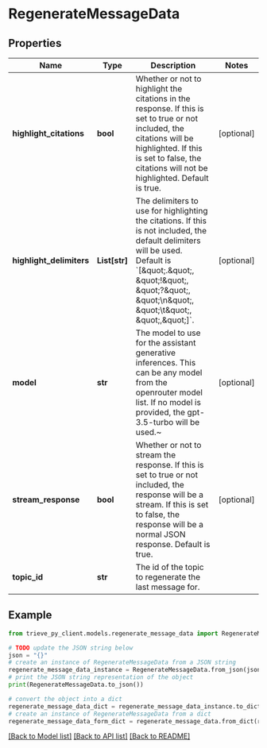 # RegenerateMessageData


## Properties

Name | Type | Description | Notes
------------ | ------------- | ------------- | -------------
**highlight_citations** | **bool** | Whether or not to highlight the citations in the response. If this is set to true or not included, the citations will be highlighted. If this is set to false, the citations will not be highlighted. Default is true. | [optional] 
**highlight_delimiters** | **List[str]** | The delimiters to use for highlighting the citations. If this is not included, the default delimiters will be used. Default is &#x60;[\&quot;.\&quot;, \&quot;!\&quot;, \&quot;?\&quot;, \&quot;\\n\&quot;, \&quot;\\t\&quot;, \&quot;,\&quot;]&#x60;. | [optional] 
**model** | **str** | The model to use for the assistant generative inferences. This can be any model from the openrouter model list. If no model is provided, the gpt-3.5-turbo will be used.~ | [optional] 
**stream_response** | **bool** | Whether or not to stream the response. If this is set to true or not included, the response will be a stream. If this is set to false, the response will be a normal JSON response. Default is true. | [optional] 
**topic_id** | **str** | The id of the topic to regenerate the last message for. | 

## Example

```python
from trieve_py_client.models.regenerate_message_data import RegenerateMessageData

# TODO update the JSON string below
json = "{}"
# create an instance of RegenerateMessageData from a JSON string
regenerate_message_data_instance = RegenerateMessageData.from_json(json)
# print the JSON string representation of the object
print(RegenerateMessageData.to_json())

# convert the object into a dict
regenerate_message_data_dict = regenerate_message_data_instance.to_dict()
# create an instance of RegenerateMessageData from a dict
regenerate_message_data_form_dict = regenerate_message_data.from_dict(regenerate_message_data_dict)
```
[[Back to Model list]](../README.md#documentation-for-models) [[Back to API list]](../README.md#documentation-for-api-endpoints) [[Back to README]](../README.md)


